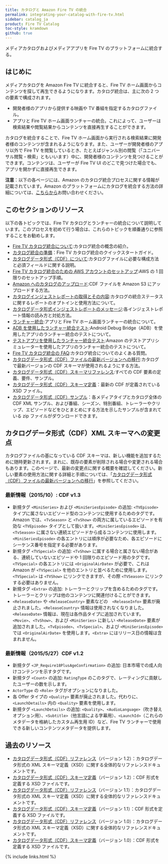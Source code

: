 ```yaml
---
title: カタログと Amazon Fire TV の統合
permalink: integrating-your-catalog-with-fire-tv.html
sidebar: catalog_ja
product: Fire TV Catalog
toc-style: kramdown
github: true
---
```


メディアカタログおよびメディアアプリを Fire TV のプラットフォームに統合する。

<h2>はじめに</h2>
<p>メディアカタログを Amazon Fire TV に統合すると、Fire TV ホーム画面からコンテンツを探して再生できるようになります。カタログ統合は、主に次の 2 つの要素で構成されます。</p>
<ul>
<li>開発者様のアプリから提供する映画や TV 番組を指定するカタログファイル。<br></li>
<li>アプリと Fire TV ホーム画面ランチャーの統合。これによって、ユーザーは検索結果や閲覧結果からコンテンツを直接再生することができます。<br></li>
</ul>カタログを統合することで、Fire TV ホーム画面から実行される検索結果に開発者様のコンテンツが含まれるようになります。また、ユーザーが開発者様のアプリ以外で Fire TV を閲覧しているとき、たとえばジャンル別の閲覧（「ユニバーサル閲覧・検索」ともいいます）中に、開発者様のコンテンツを見つけることができます。コンテンツは、ユーザーが Fire TV UI のどこで見つけた場合でも、アプリを開かずに直接再生できます。
<p><strong>注意</strong>：以下の各ページには、Amazon のカタログ統合プロセスに関する情報が記載されています。Amazon のプラットフォームにカタログを統合する方法の詳細については、<a href="http://www.amazon.com/gp/html-forms-controller/aftsdk-cdf-request">こちらから</a>お問い合わせください。</p>
<h2>このセクションのリソース</h2>
<p>以下の各トピックでは、Fire TV カタログとランチャーの統合について説明しています。このプロセスを初めて行う場合は、これらのトピックを順番通りに参照することをお勧めします。</p>
<ul>
<li>
<a href="https://developer.amazon.com/public/ja/solutions/devices/fire-tv/docs/catalog/understanding-fire-tv-catalog-integration">Fire TV カタログ統合について</a>:カタログ統合の概念の紹介。
</li>
<li>
<a href="https://developer.amazon.com/public/ja/solutions/devices/fire-tv/docs/catalog/catalog-integration">カタログ統合の準備</a>：Fire TV カタログ統合のクイックスタートガイド。
</li>
<li>
<a href="https://developer.amazon.com/public/ja/solutions/devices/fire-tv/docs/catalog/catalog-data-format-cdf-overview">カタログデータ形式（CDF）について</a>:カタログファイルに必要な構成方法と必須フィールドに関する説明。
</li>
<li>
<a href="https://developer.amazon.com/public/ja/solutions/devices/fire-tv/docs/catalog/setting-up-your-aws-account-for-fire-tv-catalog-integration">Fire TV カタログ統合のための AWS アカウントのセットアップ</a>:AWS の 1 回限りのセットアップ手順。
</li>
<li>
<a href="https://developer.amazon.com/public/ja/solutions/devices/fire-tv/docs/catalog/catalog-upload">Amazon へのカタログのアップロード</a>:CDF ファイルを Amazon S3 にアップロードする方法。
</li>
<li>
<a href="https://developer.amazon.com/public/ja/solutions/devices/fire-tv/docs/catalog/receiving-and-understanding-the-catalog-ingestion-report">カタログインジェストレポートの取得とその内容</a>:カタログの統合ステータスに関するレポートのオプトインと使用方法について。
</li>
<li>
<a href="https://developer.amazon.com/public/ja/solutions/devices/fire-tv/docs/catalog/catalog-data-format-ingestion-report-messages">カタログデータ形式インジェストレポートのメッセージ</a>:各インジェストレポート情報の読み方と対処方法。
</li>
<li>
<a href="https://developer.amazon.com/public/ja/solutions/devices/fire-tv/docs/catalog/launcher-integration">ランチャー統合</a>:アプリと Fire TV ホーム画面ランチャーの統合について。
</li>
<li>
<a href="https://developer.amazon.com/public/ja/solutions/devices/fire-tv/docs/catalog/testing-launcher-integration-with-adb">ADB を使用したランチャー統合テスト</a>:Android Debug Bridge（ADB）を使用したアプリのランチャー統合のテストについて。
</li>
<li>
<a href="https://developer.amazon.com/public/ja/solutions/devices/fire-tv/docs/catalog/testing-launcher-integration-with-the-test-app">テストアプリを使用したランチャー統合テスト</a>:Amazon のテストアプリシミュレーターを使用したアプリのランチャー統合のテストについて。
</li>
<li>
<a href="https://developer.amazon.com/public/ja/solutions/devices/fire-tv/docs/catalog/fire-tv-catalog-integration-faqs">Fire TV カタログ統合の FAQ</a>:カタログ統合についてのよくある質問。
</li>
<li>
<a href="https://developer.amazon.com/public/ja/solutions/devices/fire-tv/docs/catalog/migrating-a-cdf-file-to-the-latest-version">カタログデータ形式（CDF）ファイルの最新バージョンへの移行</a>:カタログで最新バージョンの CDF スキーマが使用されるようにする方法。
</li>
<li>
<a href="https://developer.amazon.com/public/ja/solutions/devices/fire-tv/docs/catalog/catalog-data-format-schema-reference">カタログデータ形式（CDF）スキーマリファレンス</a>:すべての CDF 要素の定義、要件、サンプル。
</li>
<li>
<a target="_blank" href="https://s3.amazonaws.com/com.amazon.aftb.cdf/catalog.xsd">カタログデータ形式（CDF）スキーマ定義</a>：最新の CDF が定義されている XSD ファイル。
</li>
<li>
<a target="_blank" href="https://s3.amazonaws.com/com.amazon.aftb.cdf/cdf-examples.zip">カタログデータ形式（CDF）サンプル</a>：各メディアタイプとカタログ全体の CDF XML サンプル、および番組、シーズン、特別番組、トレーラーやクリップ、エピソードなどをひとまとめにする方法を示したサンプルが含まれている zip ファイルがダウンロードできます。
</li>
</ul>
<h2>カタログデータ形式（CDF）XML スキーマへの変更点</h2>
<p>カタログファイルの基になっている CDF スキーマは、新しい機能を追加するために随時更新されます。まれに、既存の要素が削除される場合や変更される場合もあります。このページで、最新の変更点に関する概要を確認してください。新しい要素の使用方法に関する詳細と手順については、「<a href="https://developer.amazon.com/public/ja/solutions/devices/fire-tv/docs/catalog/migrating-a-cdf-file-to-the-latest-version">カタログデータ形式（CDF）ファイルの最新バージョンへの移行</a>」を参照してください。</p>
<h3>最新情報（2015/10）: CDF v1.3</h3>
<ul>
<li>新規タグ <code>&lt;MiniSeries&gt;</code> および <code>&lt;MiniSeriesEpisode&gt;</code> の追加: <code>&lt;TVEpisode&gt;</code> タイプに属さないエピソード型のコンテンツに使用するためのタグです。Amazon では、<code>&lt;TvSeason&gt;</code> と <code>&lt;TvShow&gt;</code> の両方に属しているエピソードを有効な <code>&lt;TVEpisode&gt;</code> タイプとして扱います。<code>&lt;MiniSeriesEpisode&gt;</code> は、<code>&lt;TvSeason&gt;</code> に属さない連続エピソードから成るコンテンツに使用します。<code>&lt;MiniSeriesEpisode&gt;</code> の各エントリには順序が必要なため、各エピソードにシーケンス番号を指定する必要があります。</li>
<li>新規タグ <code>&lt;TVSpecial&gt;</code> の追加: <code>&lt;TvShow&gt;</code> に属する場合と属さない場合がある、連続していないエピソードや 1 回限りのエピソード用のタグです。<code>&lt;TVSpecial&gt;</code> の各エントリには <code>&lt;OriginalAirDate&gt;</code> が必要で、これは Amazon が <code>&lt;TVSpecial&gt;</code> を他のエントリと並べるために使用します。<code>&lt;TVSpecial&gt;</code> は <code>&lt;TVShow&gt;</code> にリンクできますが、その際 <code>&lt;TVSeason&gt;</code> にリンクする必要はありません。</li>
<li>新規タグ <code>&lt;Extra&gt;</code> の追加: トレーラーとクリップを含めるためのタグです。トレーラーとクリップは他のコンテンツに関連付けることができます。</li>
<li><code>&lt;ReleaseDate&gt;</code> や <code>&lt;ReleaseCountry&gt;</code> 要素などの　<code>&lt;ReleaseInfo&gt;</code> 要素が廃止されました。<code>&lt;ReleaseCountry&gt;</code> 情報は使用されなくなりました。<code>&lt;ReleaseDate&gt;</code> 情報は、現在は各作品タイプに追加されています。<code>&lt;Movie&gt;</code>、<code>&lt;TvShow&gt;</code>、および <code>&lt;MiniSeries&gt;</code> に新しい <code>&lt;ReleaseDate&gt;</code> 要素が追加されました。<code>&lt;TvEpisode&gt;</code>、<code>&lt;TvSpecial&gt;</code>、および <code>&lt;MiniSeriesEpisode&gt;</code> では <code>&lt;OriginalAirDate&gt;</code> を使用します。<code>&lt;Extra&gt;</code> にはリリース日の情報は含まれません。</li>
</ul>
<h3>最新情報（2015/5/27）CDF v1.2</h3>
<ul>
<li>新規タグ <code>&lt;JP_Require18PlusAgeConfirmation&gt;</code> の追加: 日本市場での成人向けコンテンツを示すタグです。</li>
<li>新規タグ <code>&lt;Count&gt;</code> の追加: <code>RatingType</code> のこのタグで、レーティングに貢献したユーザーの数を示します。</li>
<li><code>ActorType</code> の <code>&lt;Role&gt;</code> タグがオプションになりました。</li>
<li>各 Offer タイプの <code>&lt;Quality&gt;</code> 要素が廃止されました。代わりに、<code>&lt;LaunchDetails&gt;</code> 内の <code>&lt;Quality&gt;</code> 要素を使用します。</li>
<li>新規タグ <code>&lt;LaunchDetails&gt;</code> の追加: <code>&lt;Quality&gt;</code>、<code>&lt;AudioLanguage&gt;</code>（吹き替えオプション用）、<code>&lt;Subtitle&gt;</code>（他言語による字幕用）、<code>&lt;LaunchId&gt;</code>（これらのメタデータを格納したカスタム再生用 ID）など、Fire TV ランチャーで使用できる新しいコンテンツメタデータを提供します。</li>
</ul>
<h2>過去のリソース</h2>
<ul>
<li>
<a href="https://s3.amazonaws.com/com.amazon.aftb.cdf/cdf-xsd-ref-12.html">カタログデータ形式（CDF）リファレンス</a>（バージョン 1.2）：カタログデータ形式の XML スキーマ定義（XSD）に関する全体的なリファレンスドキュメントです。
</li>
<li>
<a href="https://s3.amazonaws.com/com.amazon.aftb.cdf/catalog-12.xsd">カタログデータ形式（CDF）スキーマ定義</a>（バージョン 1.2）：CDF 形式を定義する XSD ファイルです。
</li>
<li>
<a href="https://s3.amazonaws.com/com.amazon.aftb.cdf/cdf-xsd-ref-11.html">カタログデータ形式（CDF）リファレンス</a>（バージョン 1.1）：カタログデータ形式の XML スキーマ定義（XSD）に関する全体的なリファレンスドキュメントです。
</li>
<li>
<a href="https://s3.amazonaws.com/com.amazon.aftb.cdf/catalog-11.xsd">カタログデータ形式（CDF）スキーマ定義</a>（バージョン 1.1）：CDF 形式を定義する XSD ファイルです。
</li>
<li>
<a href="https://s3.amazonaws.com/com.amazon.aftb.cdf/cdf-xsd-ref-10.html">カタログデータ形式（CDF）リファレンス</a>（バージョン 1.0）：カタログデータ形式の XML スキーマ定義（XSD）に関する全体的なリファレンスドキュメントです。
</li>
<li>
<a href="https://s3.amazonaws.com/com.amazon.aftb.cdf/catalog-10.xsd">カタログデータ形式（CDF）スキーマ定義</a>（バージョン 1.0）：CDF 形式を定義する XSD ファイルです。
</li>
</ul>


{% include links.html %}
